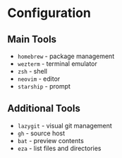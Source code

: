 # Configuration

## Main Tools

- `homebrew` - package management
- `wezterm` - terminal emulator
- `zsh` - shell
- `neovim` - editor
- `starship` - prompt

## Additional Tools

- `lazygit` - visual git management
- `gh` - source host
- `bat` - preview contents
- `eza` - list files and directories
